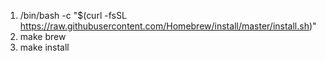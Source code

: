 1. /bin/bash -c "$(curl -fsSL https://raw.githubusercontent.com/Homebrew/install/master/install.sh)"
2. make brew
3. make install